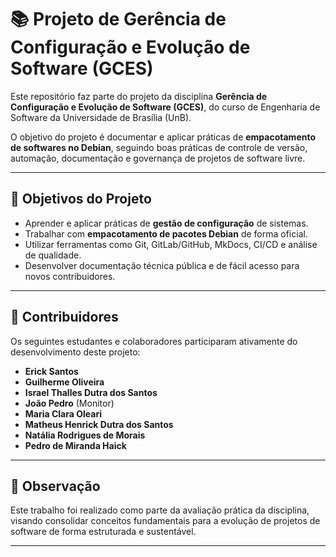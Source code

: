 # 📚 Projeto de Gerência de Configuração e Evolução de Software (GCES)

Este repositório faz parte do projeto da disciplina **Gerência de Configuração e Evolução de Software (GCES)**, do curso de Engenharia de Software da Universidade de Brasília (UnB).

O objetivo do projeto é documentar e aplicar práticas de **empacotamento de softwares no Debian**, seguindo boas práticas de controle de versão, automação, documentação e governança de projetos de software livre.

---

## 🚀 Objetivos do Projeto

- Aprender e aplicar práticas de **gestão de configuração** de sistemas.
- Trabalhar com **empacotamento de pacotes Debian** de forma oficial.
- Utilizar ferramentas como Git, GitLab/GitHub, MkDocs, CI/CD e análise de qualidade.
- Desenvolver documentação técnica pública e de fácil acesso para novos contribuidores.

---

## 👥 Contribuidores

Os seguintes estudantes e colaboradores participaram ativamente do desenvolvimento deste projeto:

- **Erick Santos**
- **Guilherme Oliveira**
- **Israel Thalles Dutra dos Santos**
- **João Pedro** (Monitor)
- **Maria Clara Oleari**
- **Matheus Henrick Dutra dos Santos**
- **Natália Rodrigues de Morais**
- **Pedro de Miranda Haick**

---

## 📌 Observação

Este trabalho foi realizado como parte da avaliação prática da disciplina, visando consolidar conceitos fundamentais para a evolução de projetos de software de forma estruturada e sustentável.

---

